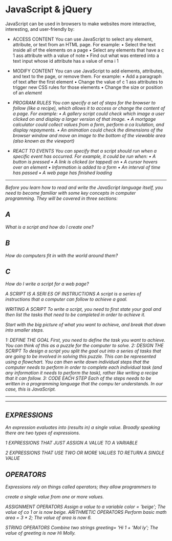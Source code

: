 
# JavaScript & jQuery
JavaScript can be used
in browsers to make websites more interactive,
interesting, and user-friendly by:
- ACCESS CONTENT
You can use JavaScript to select any
element, attribute, or text from an
HTML page. For example:
• Select the text inside all of the <hl>
elements on a page
• Select any elements that have a
c 1 ass attribute with a value of note
• Find out what was entered into a
text input whose id attribute has a
value of ema i 1 
 
- MODIFY CONTENT
You can use JavaScript to add
elements, attributes, and text to the
page, or remove them. For example:
• Add a paragraph of text after the
first <hl> element
• Change the value of c 1 ass
attributes to trigger new CSS rules
for those elements
• Change the size or position of an
<i mg> element 
  
-  PROGRAM RULES
You can specify a set of steps for
the browser to follow (like a recipe),
which allows it to access or change the
content of a page. For example:
• A gallery script could check which
image a user clicked on and display
a larger version of that image.
• A mortgage calculator could collect
values from a form, perform a
ca lculation, and display repayments.
• An animation could check the
dimensions of the browser window
and move an image to the bottom
of the viewable area (also known as
the viewport)


- REACT TO EVENTS
You can specify that a script should run
when a specific event has occurred. For
example, it could be run when:
• A button is pressed
• A link is clicked (or tapped) on
• A cursor hovers over an element
• Information is added to a form
• An interval of time has passed
• A web page has finished loading 

**************************************************************************************************************************************************************************


Before you learn how to read and write the JavaScript
language itself, you need to become familiar with some key
concepts in computer programming. They will be covered in
three sections: 


## A
What is a script and how do I create one?

## B
How do computers fit in with the world around them? 

## C 
How do I write a script for a web page? 


A SCRIPT IS A SERI ES OF
INSTRUCTIONS
A script is a series of instructions that a
computer can follow to achieve a goal. 

WRITING A
SCRIPT
To write a script, you need to first
state your goal and then list the
tasks that need to be completed in
order to achieve it. 

Start with the big picture of what
you want to achieve, and break
that down into smaller steps. 

1: DEFINE THE GOAL
First, you need to define the task you want to
achieve. You can think of this as a puzzle for the
computer to solve.
2: DESIGN THE SCRIPT
To design a script you split the goal out into a series
of tasks that are going to be involved in solving this
puzzle. This can be represented using a flowchart.
You can then write down individual steps that the
computer needs to perform in order to complete
each individual task (and any information it needs to
perform the task), rather like writing a recipe that it
can follow.
3: CODE EACH STEP
Each of the steps needs to be written in a
programming language that the compu ter
understands. In our case, this is JavaScript. 

*****************************************************************************************************************
***************************************************************************************************************



 

## EXPRESSIONS
An expression evaluates into (results in) a single value. Broadly speaking
there are two types of expressions. 


1
EXPRESSIONS THAT JUST ASSIGN A
VALUE TO A VARIABLE 

2
EXPRESSIONS THAT USE TWO OR
MORE VALUES TO RETURN A
SINGLE VALUE 

## OPERATORS


Expressions rely on things called operators; they allow programmers to

create a single value from one or more values. 





ASSIGNMENT OPERATORS
Assign a value to a variable
color = 'beige';
The value of co 1 or is now beige.
ARITHMETIC OPERATORS
Perform basic math
area = 3 * 2;
The value of area is now 6.

STRING OPERATORS
Combine two strings
greeting= 'Hi 1 + 'Mol ly';
The value of greeting is now Hi Molly.
 
